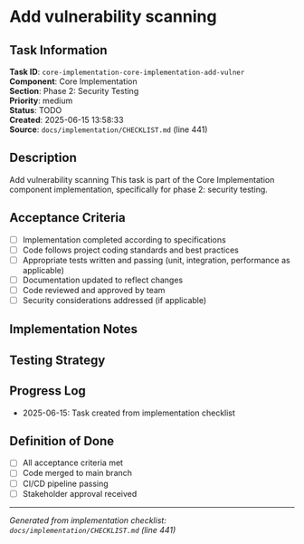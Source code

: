 # Add vulnerability scanning

## Task Information

**Task ID**: `core-implementation-core-implementation-add-vulner`  
**Component**: Core Implementation  
**Section**: Phase 2: Security Testing  
**Priority**: medium  
**Status**: TODO  
**Created**: 2025-06-15 13:58:33  
**Source**: `docs/implementation/CHECKLIST.md` (line 441)  

## Description

Add vulnerability scanning
This task is part of the Core Implementation component implementation, specifically for phase 2: security testing.

## Acceptance Criteria

- [ ] Implementation completed according to specifications
- [ ] Code follows project coding standards and best practices
- [ ] Appropriate tests written and passing (unit, integration, performance as applicable)
- [ ] Documentation updated to reflect changes
- [ ] Code reviewed and approved by team
- [ ] Security considerations addressed (if applicable)

## Implementation Notes

<!-- Add specific implementation notes, design decisions, or technical requirements here -->

## Testing Strategy

<!-- Describe the testing approach for this task -->

## Progress Log

<!-- Add progress updates here -->
- 2025-06-15: Task created from implementation checklist

## Definition of Done

- [ ] All acceptance criteria met
- [ ] Code merged to main branch
- [ ] CI/CD pipeline passing
- [ ] Stakeholder approval received

---

*Generated from implementation checklist: `docs/implementation/CHECKLIST.md` (line 441)*
